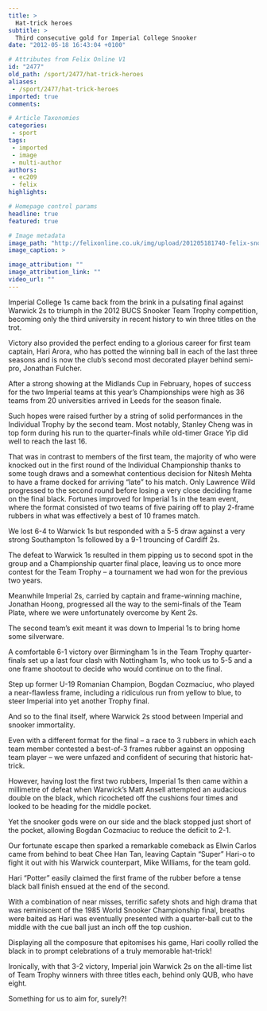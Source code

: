 ```yaml
---
title: >
  Hat-trick heroes
subtitle: >
  Third consecutive gold for Imperial College Snooker
date: "2012-05-18 16:43:04 +0100"

# Attributes from Felix Online V1
id: "2477"
old_path: /sport/2477/hat-trick-heroes
aliases:
 - /sport/2477/hat-trick-heroes
imported: true
comments:

# Article Taxonomies
categories:
 - sport
tags:
 - imported
 - image
 - multi-author
authors:
 - ec209
 - felix
highlights:

# Homepage control params
headline: true
featured: true

# Image metadata
image_path: "http://felixonline.co.uk/img/upload/201205181740-felix-snooker.png"
image_caption: >

image_attribution: ""
image_attribution_link: ""
video_url: ""
---
```


Imperial College 1s came back from the brink in a pulsating final against Warwick 2s to triumph in the 2012 BUCS Snooker Team Trophy competition, becoming only the third university in recent history to win three titles on the trot.

Victory also provided the perfect ending to a glorious career for first team captain, Hari Arora, who has potted the winning ball in each of the last three seasons and is now the club’s second most decorated player behind semi-pro, Jonathan Fulcher.

After a strong showing at the Midlands Cup in February, hopes of success for the two Imperial teams at this year’s Championships were high as 36 teams from 20 universities arrived in Leeds for the season finale.

Such hopes were raised further by a string of solid performances in the Individual Trophy by the second team. Most notably, Stanley Cheng was in top form during his run to the quarter-finals while old-timer Grace Yip did well to reach the last 16.

That was in contrast to members of the first team, the majority of who were knocked out in the first round of the Individual Championship thanks to some tough draws and a somewhat contentious decision for Nitesh Mehta to have a frame docked for arriving “late” to his match. Only Lawrence Wild progressed to the second round before losing a very close deciding frame on the final black.
 Fortunes improved for Imperial 1s in the team event, where the format consisted of two teams of five pairing off to play 2-frame rubbers in what was effectively a best of 10 frames match.

We lost 6-4 to Warwick 1s but responded with a 5-5 draw against a very strong Southampton 1s followed by a 9-1 trouncing of Cardiff 2s.

The defeat to Warwick 1s resulted in them pipping us to second spot in the group and a Championship quarter final place, leaving us to once more contest for the Team Trophy – a tournament we had won for the previous two years.

Meanwhile Imperial 2s, carried by captain and frame-winning machine, Jonathan Hoong, progressed all the way to the semi-finals of the Team Plate, where we were unfortunately overcome by Kent 2s.

The second team’s exit meant it was down to Imperial 1s to bring home some silverware.

A comfortable 6-1 victory over Birmingham 1s in the Team Trophy quarter-finals set up a last four clash with Nottingham 1s, who took us to 5-5 and a one frame shootout to decide who would continue on to the final.

Step up former U-19 Romanian Champion, Bogdan Cozmaciuc, who played a near-flawless frame, including a ridiculous run from yellow to blue, to steer Imperial into yet another Trophy final.

And so to the final itself, where Warwick 2s stood between Imperial and snooker immortality.

Even with a different format for the final – a race to 3 rubbers in which each team member contested a best-of-3 frames rubber against an opposing team player – we were unfazed and confident of securing that historic hat-trick.

However, having lost the first two rubbers, Imperial 1s then came within a millimetre of defeat when Warwick’s Matt Ansell attempted an audacious double on the black, which ricocheted off the cushions four times and looked to be heading for the middle pocket.

Yet the snooker gods were on our side and the black stopped just short of the pocket, allowing Bogdan Cozmaciuc to reduce the deficit to 2-1.

Our fortunate escape then sparked a remarkable comeback as Elwin Carlos came from behind to beat Chee Han Tan, leaving Captain “Super” Hari-o to fight it out with his Warwick counterpart, Mike Williams, for the team gold.

Hari “Potter” easily claimed the first frame of the rubber before a tense black ball finish ensued at the end of the second.

With a combination of near misses, terrific safety shots and high drama that was reminiscent of the 1985 World Snooker Championship final, breaths were baited as Hari was eventually presented with a quarter-ball cut to the middle with the cue ball just an inch off the top cushion.

Displaying all the composure that epitomises his game, Hari coolly rolled the black in to prompt celebrations of a truly memorable hat-trick!

Ironically, with that 3-2 victory, Imperial join Warwick 2s on the all-time list of Team Trophy winners with three titles each, behind only QUB, who have eight.

Something for us to aim for, surely?!
